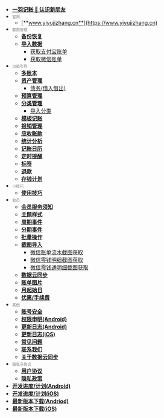 * [**一羽记账 👋 认识新朋友**](doc/hi-friend.md)
* <font size=1 color=gray>官网</font>
    * [**www.yiyujizhang.cn**](https://www.yiyujizhang.cn)
* <font size=1 color=gray>数据管理</font>
    * [**备份恢复**](doc/data-manage/data-backup.md)
    * [**导入数据**](doc/data-manage/import-data.md)
        * [获取支付宝账单](doc/data-manage/get-ali-bill.md)
        * [获取微信账单](doc/data-manage/get-wx-bill.md)
* <font size=1 color=gray>功能引导</font>
    * [**多账本**](doc/func/book.md)
    * [**资产管理**](doc/func/asset.md)
        * [债务(借入借出)](doc/func/debt.md)
    * [**预算管理**](doc/func/budget.md)
    * [**分类管理**](doc/func/category.md)
        * [导入分类](doc/func/category-import.md)
    * [**模板记账**](doc/func/template.md)
    * [**报销管理**](doc/func/reimb.md)
    * [**应收账款**](doc/func/advance-income.md)
    * [**统计分析**](doc/func/stat.md)
    * [**记账日历**](doc/func/calendar.md)
    * [**定时提醒**](doc/func/reminder.md)
    * [**标签**](doc/func/tag.md)
    * [**退款**](doc/func/refund.md)
    * [**存钱计划**](doc/func/saving.md)
* <font size=1 color=gray>小技巧</font>
    * [**使用技巧**](doc/trick/trick.md)
* <font size=1 color=gray>会员</font>
    * [**会员服务须知**](doc/pro/pro-service.md)
    * [**主题样式**](doc/pro/theme.md)
    * [**周期事件**](doc/pro/period-event.md)
    * [**分期事件**](doc/pro/installment-event.md)
    * [**批量操作**](doc/pro/batch-edit.md)
    * [**截图导入**](doc/pro/ocr-import.md)
        * [微信账单流水截图获取](doc/pro/get-wx-bill.md)
        * [微信零钱明细截图获取](doc/pro/get-wx-pocket.md)
        * [微信零钱通明细截图获取](doc/pro/get-wx-lqt.md)
    * [**数据云同步**](doc/pro/data-sync.md)
    * [**账单图片**](doc/pro/bill-image.md)
    * [**月起始日**](doc/pro/start-day-of-month.md)
    * [**优惠/手续费**](doc/pro/discount.md)
* <font size=1 color=gray>其他</font>
    * [**账号安全**](doc/other/account-secure.md)
    * [**权限申明(Android)**](doc/other/permision-android.md)
    * [**更新日志(Android)**](doc/other/changelog-android.md)
    * [**更新日志(iOS)**](doc/other/changelog-ios.md)
    * [**常见问题**](doc/other/qa.md)
    * [**联系我们**](doc/other/contact.md)
    * [**关于数据云同步**](doc/other/about-sync.md)
* <font size=1 color=gray>隐私与协议</font>
    * [**用户协议**](doc/policy/user-agreement.md)
    * [**隐私政策**](doc/policy/privacy-policy.md)
* [**开发进度/计划(Android)**](https://trello.com/b/R0SM2I6W/%E4%B8%80%E7%BE%BD%E8%AE%B0%E8%B4%A6-android)
* [**开发进度/计划(iOS)**](https://trello.com/b/3U3RWaiS/%E4%B8%80%E7%BE%BD%E8%AE%B0%E8%B4%A6-ios)
* [**最新版本下载(Andriod)**](https://www.coolapk.com/apk/kylec.me.lightbookkeeping)
* [**最新版本下载(iOS)**](https://apps.apple.com/app/id1633351912)